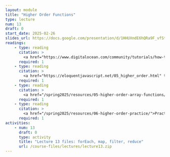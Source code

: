 ```yaml
---
layout: module
title: "Higher Order Functions"
type: lecture
num: 13
draft: 0
start_date: 2025-02-26
slides_url: https://docs.google.com/presentation/d/1HHUXndE6hQRa9F_vfStecHMdsyOGljs9/edit?usp=sharing&ouid=113376576186080604800&rtpof=true&sd=true
readings: 
    - type: reading
      citation: >
        <a href="https://www.digitalocean.com/community/tutorials/how-to-use-array-methods-in-javascript-iteration-methods" target="_blank">How To Use Array Methods in JavaScript: Iteration Methods</a>
      required: 1
    - type: reading
      citation: >
        <a href="https://eloquentjavascript.net/05_higher_order.html" target="_blank">Higher-Order Functions</a>
      required: 1
    - type: reading
      citation: >
        <a href="/spring2025/resources/05-higher-order-array-functions/">Course Reference: Higher Order Array Functions</a>
      required: 1
    - type: reading
      citation: >
        <a href="/spring2025/resources/06-higher-order-practice/">Practice Problems: Higher Order Array Functions</a>
      required: 1
activities:
    - num: 13
      draft: 0
      type: activity
      title: "Lecture 13 files: forEach, map, filter, reduce"
      url: /course-files/lectures/lecture13.zip
---
```

